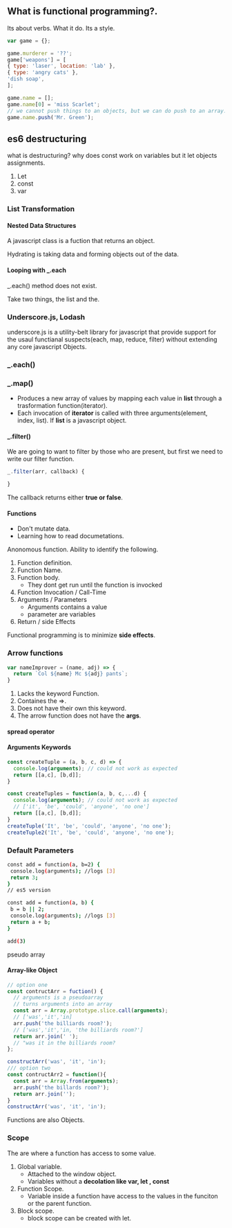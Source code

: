 ## What is functional programming?.

Its about verbs. What it do. Its a style.

```javascript 
var game = {};

game.murderer = '??';
game['weapons'] = [
{ type: 'laser', location: 'lab' },
{ type: 'angry cats' },
'dish soap',
];

game.name = [];
game.name[0] = 'miss Scarlet';
// we cannot push things to an objects, but we can do push to an array.
game.name.push('Mr. Green');
```

## es6 destructuring

what is destructuring?
why does const work on variables but it let objects assignments.

1. Let
2. const
3. var

### List Transformation

#### Nested Data Structures

A javascript class is a fuction that returns an object.

Hydrating is taking data and forming objects out of the data.

#### Looping with _.each

_.each() method does not exist.

Take two things, the list and the.

### Underscore.js, Lodash

underscore.js is a utility-belt library for javascript that provide support for the usaul functianal suspects(each, map, reduce, filter) without extending any core javascript Objects.

### _.each()



### _.map()

- Produces a new array of values by mapping each value in **list** through a trasformation function(iterator).
- Each invocation of **iterator** is called with three arguments(element, index, list). If **list** is a javascript object.

#### _.filter()
We are going to want to filter by those who are present, but first we need to write our filter function.

```js
_.filter(arr, callback) {

}
```

The callback returns either **true or false**.

#### Functions

- Don't mutate data.
- Learning how to read documetations.

Anonomous function.
Ability to identify the following.

1. Function definition.
2. Function Name.
3. Function body.
   - They dont get run until the function is invocked
4. Function Invocation / Call-Time
5. Arguments / Parameters
    - Arguments contains a value
    - parameter are variables
6. Return / side Effects

Functional programming is to minimize **side effects**.

### Arrow functions

```js
var nameImprover = (name, adj) => {
  return `Col ${name} Mc ${adj} pants`;
}
```

1. Lacks the keyword Function.
2. Containes the =>.
3. Does not have their own this keyword.
4. The arrow function does not have the **args**.

#### spread operator

#### Arguments Keywords

```js
const createTuple = (a, b, c, d) => {
  console.log(arguments); // could not work as expected
  return [[a,c], [b,d]];
}

const createTuples = function(a, b, c,...d) {
  console.log(arguments); // could not work as expected
  // ['it', 'be', 'could', 'anyone', 'no one']
  return [[a,c], [b,d]];
}
createTuple('It', 'be', 'could', 'anyone', 'no one');
createTuple2('It', 'be', 'could', 'anyone', 'no one');

```

### Default Parameters

```bash
const add = function(a, b=2) {
 console.log(arguments); //logs [3]
 return 3;
}
// es5 version

const add = function(a, b) {
 b = b || 2;
 console.log(arguments); //logs [3]
 return a + b;
}

add(3)
```

pseudo array

#### Array-like Object

```js
// option one
const contructArr = fuction() {
  // arguments is a pseudoarray 
  // turns arguments into an array
  const arr = Array.prototype.slice.call(arguments);
  // ['was','it','in]
  arr.push('the billiards room?');
  // ['was','it','in, 'the billiards room?']
  return arr.join(' ');
  // "was it in the billiards room?
};

constructArr('was', 'it', 'in');
/// option two
const contructArr2 = function(){
  const arr = Array.from(arguments);
  arr.push('the billards room?');
  return arr.join('');
}
constructArr('was', 'it', 'in');
```

Functions are also Objects.

### Scope

The are where a function has access to some value.

1. Global variable.
   - Attached to the window object.
   - Variables without a **decolation like var, let , const**
2. Function Scope.
   - Variable inside a function have access to the values in the funciton or the parent function.
3. Block scope.
    - block scope can be created with let.



